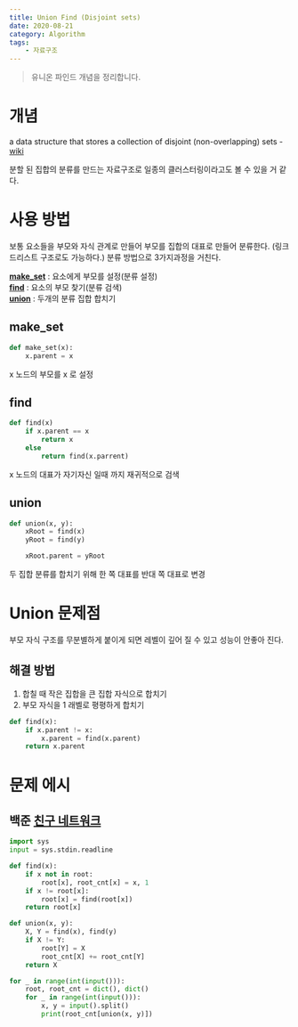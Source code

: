 ```yaml
---
title: Union Find (Disjoint sets)
date: 2020-08-21
category: Algorithm
tags:
    - 자료구조
---
```


> 유니온 파인드 개념을 정리합니다.

# 개념

a data structure that stores a collection of disjoint (non-overlapping) sets - [wiki](https://en.wikipedia.org/wiki/Disjoint-set_data_structure)

분할 된 집합의 분류를 만드는 자료구조로 일종의 클러스터링이라고도 볼 수 있을 거 같다. 

# 사용 방법

보통 요소들을 부모와 자식 관계로 만들어 부모를 집합의 대표로 만들어 분류한다. (링크드리스트 구조로도 가능하다.)
분류 방법으로 3가지과정을 거친다.  

**[make_set](#make_set)** : 요소에게 부모를 설정(분류 설정)  
**[find](#find)** : 요소의 부모 찾기(분류 검색)  
**[union](#union)** : 두개의 분류 집합 합치기  


## make_set

```python
def make_set(x):
    x.parent = x
```

x 노드의 부모를 x 로 설정

## find

```python
def find(x)
    if x.parent == x
        return x
    else
        return find(x.parrent)
```
x 노드의 대표가 자기자신 일때 까지 재귀적으로 검색

## union

```python
def union(x, y):
    xRoot = find(x)
    yRoot = find(y)

    xRoot.parent = yRoot
```

두 집합 분류를 합치기 위해 한 쪽 대표를 반대 쪽 대표로 변경

# Union 문제점

부모 자식 구조를 무분별하게 붙이게 되면 레벨이 깊어 질 수 있고 성능이 안좋아 진다. 

## 해결 방법

1. 합칠 때 작은 집합을 큰 집합 자식으로 합치기
2. 부모 자식을 1 래벨로 평평하게 합치기

```python
def find(x):
    if x.parent != x:
        x.parent = find(x.parent)
    return x.parent
```

# 문제 에시
## 백준 [친구 네트워크](https://www.acmicpc.net/problem/4195)

```python
import sys
input = sys.stdin.readline

def find(x):
    if x not in root:
        root[x], root_cnt[x] = x, 1
    if x != root[x]:
        root[x] = find(root[x])
    return root[x]

def union(x, y):
    X, Y = find(x), find(y)
    if X != Y:
        root[Y] = X
        root_cnt[X] += root_cnt[Y]
    return X

for _ in range(int(input())):
    root, root_cnt = dict(), dict()
    for _ in range(int(input())):
        x, y = input().split()
        print(root_cnt[union(x, y)])
```